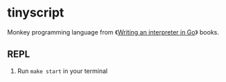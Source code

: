 # tinyscript

Monkey programming language from 《[Writing an interpreter in Go](https://interpreterbook.com/)》 books.

## REPL

1. Run `make start` in your terminal
